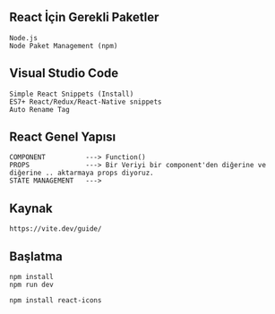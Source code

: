 ## React İçin Gerekli Paketler

```
Node.js
Node Paket Management (npm)
```

## Visual Studio Code
``` 
Simple React Snippets (Install)
ES7+ React/Redux/React-Native snippets
Auto Rename Tag
```

## React Genel Yapısı
```
COMPONENT          ---> Function()
PROPS              ---> Bir Veriyi bir component'den diğerine ve diğerine .. aktarmaya props diyoruz.
STATE MANAGEMENT   ---> 
```

## Kaynak
```
https://vite.dev/guide/
```

## Başlatma
```
npm install
npm run dev

npm install react-icons
```
